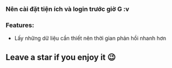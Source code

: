 
### Nên cài đặt tiện ích và login trước giờ G :v
### Features:
- Lấy những dữ liệu cần thiết nên thời gian phản hồi nhanh hơn
## Leave a star if you enjoy it 😉
